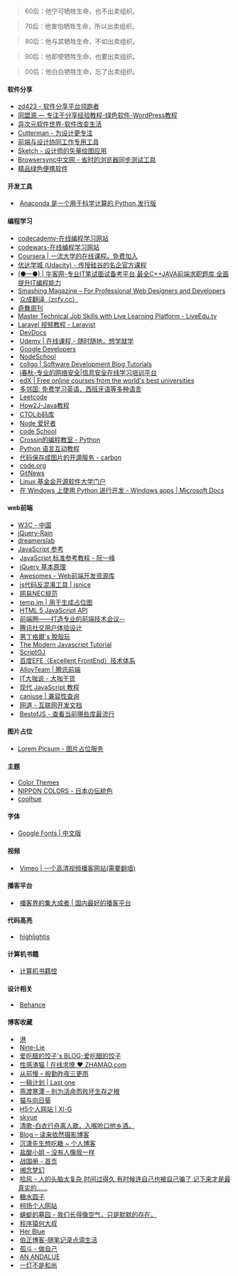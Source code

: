 > 60后：他宁可牺牲生命，也不出卖组织。

> 70后：他害怕牺牲生命，所以出卖组织。

> 80后：他与其牺牲生命，不如出卖组织。

> 90后：他即使牺牲生命，也要出卖组织。

> 00后：他白白牺牲生命，忘了出卖组织。

#### 软件分享


 -  <a href="http://www.zdfans.com/" target="_blank">zd423 - 软件分享平台领跑者</a>
 -  <a href="https://tmy123.com/" target="_blank">同盟源 — 专注于分享经验教程-绿色软件-WordPress教程</a>
 -  <a href="http://www.iplaysoft.com/" target="_blank">异次元软件世界-软件改变生活</a>
 -  <a href="http://www.cutterman.cn/zh" target="_blank">Cutterman - 为设计更专注</a>
 -  <a href="https://zeplin.io/" target="_blank">前端与设计协同工作专用工具</a>
 -  <a href="http://www.sketchcn.com/" target="_blank">Sketch - 设计师的矢量绘图应用</a>
 -  <a href="http://www.browsersync.cn/" target="_blank">Browsersync中文网 - 省时的浏览器同步测试工具</a>
 -  <a href="https://www.portablesoft.org/" target="_blank">精品绿色便携软件</a>


#### 开发工具

-  <a href="https://www.anaconda.com/distribution/" target="_blank">Anaconda 是一个用于科学计算的 Python 发行版</a>

#### 编程学习
 -  <a href="http://www.codecademy.com/zh" target="_blank">codecademy-在线编程学习网站</a>
 -  <a href="http://www.codewars.com/" target="_blank">codewars-在线编程学习网站</a>
 -  <a href="https://www.coursera.org/" target="_blank">Coursera | 一流大学的在线课程。免费加入</a>
 -  <a href="https://cn.udacity.com/" target="_blank">优达学城 (Udacity) - 传授硅谷的名企官方课程</a>
 -  <a href="https://www.nowcoder.com/" target="_blank">(●—●) | 牛客网-专业IT笔试面试备考平台,最全C++JAVA前端求职题库,全面提升IT编程能力</a>
 -  <a href="https://www.smashingmagazine.com/" target="_blank">Smashing Magazine – For Professional Web Designers and Developers</a>
 -  <a href="http://www.zcfy.cc/" target="_blank">众成翻译（zcfy.cc）</a>
 -  <a href="https://weekly.75team.com/" target="_blank">奇舞周刊</a>
 -  <a href="https://www.liveedu.tv/" target="_blank">Master Technical Job Skills with Live Learning Platform - LiveEdu.tv</a>
 -  <a href="https://www.laravist.com/" target="_blank">Laravel 视频教程 - Laravist</a>
 -  <a href="http://devdocs.io/" target="_blank">DevDocs</a>
 -  <a href="https://www.udemy.com/courses/" target="_blank">Udemy | 在线课程 - 随时随地，想学就学</a>
 -  <a href="https://developers.google.cn/" target="_blank">Google Developers</a>
 -  <a href="https://nodeschool.io/" target="_blank">NodeSchool</a>
 -  <a href="https://coligo.io/" target="_blank">coligo | Software Development Blog Tutorials</a>
 -  <a href="http://www.ichunqiu.com/" target="_blank">i春秋-专业的网络安全|信息安全在线学习培训平台</a>
 -  <a href="https://www.edx.org/" target="_blank">edX | Free online courses from the world's best universities</a>
 -  <a href="http://www.duolingo.cn/" target="_blank">多邻国: 免费学习英语、西班牙语等多种语言</a>
 -  <a href="https://leetcode.com/" target="_blank">Leetcode</a>
 -  <a href="http://how2j.cn/" target="_blank">How2J-Java教程</a>
 -  <a href="https://www.ctolib.com/" target="_blank">CTOLib码库</a>
 -  <a href="https://nodelover.me/" target="_blank">Node 爱好者</a>
 -  <a href="https://www.codeschool.com/" target="_blank">code School</a>
 -  <a href="http://res.crossincode.com" target="_blank">Crossin的编程教室 - Python</a>
 -  <a href="http://projectpython.net/chapter00/" target="_blank">Python 语言互动教程</a>
 -  <a href="https://carbon.now.sh/" target="_blank">代码保存成图片的开源服务 - carbon </a>
 -  <a href="https://code.org/" target="_blank">code.org</a>
 -  <a href="https://git.news/" target="_blank">GitNews</a>
 -  <a href="https://training.linuxfoundation.cn/" target="_blank">Linux 基金会开源软件大学门户</a>
 -  <a href="https://docs.microsoft.com/zh-cn/windows/python/" target="_blank">在 Windows 上使用 Python 进行开发 - Windows apps | Microsoft Docs</a>
#### web前端
 -  <a href="http://www.chinaw3c.org/" target="_blank">W3C - 中国</a>
 -  <a href="http://www.jqueryrain.com/" target="_blank">jQuery-Rain</a>
 -  <a href="http://dreamerslab.com/tw" target="_blank">dreamerslab</a>
 -  <a href="https://msdn.microsoft.com/zh-cn/library/yek4tbz0(v=vs.94).aspx" target="_blank">JavaScript 参考</a>
 -  <a href="http://javascript.ruanyifeng.com/" target="_blank">JavaScript 标准参考教程 - 阮一峰</a>
 -  <a href="http://docs.huihoo.com/jquery/jquery-fundamentals/zh-cn/index.html" target="_blank">jQuery 基本原理</a>
 -  <a href="https://www.awesomes.cn/" target="_blank">Awesomes - Web前端开发资源库</a>
 -  <a href="http://jsnice.org/" target="_blank">js代码反混淆工具 | jsnice</a>
 -  <a href="http://nec.netease.com/" target="_blank">网易NEC规范</a>
 -  <a href="http://placeholder.qiniudn.com/" target="_blank">temp.im | 用于生成占位图</a> 
 -  <a href="http://html5index.org/" target="_blank">HTML 5 JavaScript API</a> 
 -  <a href="https://fequan.com/" target="_blank">前端圈——打造专业的前端技术会议--</a> 
 -  <a href="https://isux.tencent.com/" target="_blank">腾讯社交用户体验设计</a> 
 -  <a href="http://abgne.tw/" target="_blank">男丁格爾's 脫殼玩</a>  
 -  <a href="http://javascript.info/" target="_blank">The Modern Javascript Tutorial</a>  
 -  <a href="https://scriptoj.com/" target="_blank">ScriptOJ</a>  
 -  <a href="http://efe.baidu.com/" target="_blank">百度EFE（Excellent FrontEnd）技术体系</a>  
 -  <a href="http://www.alloyteam.com/" target="_blank">AlloyTeam | 腾讯前端</a>  
 -  <a href="http://www.itdks.com/" target="_blank">IT大咖说 - 大咖干货</a>
 -  <a href="https://javascript.info/" target="_blank">现代 JavaScript 教程</a>  
 -  <a href="https://caniuse.com/" target="_blank">caniuse | 兼容性查询</a>  
 -  <a href="http://wangdoc.com/" target="_blank">网道 - 互联网开发文档</a>  
 -  <a href="https://bestofjs.org" target="_blank">BestofJS - 查看当前哪些库最流行</a>  
#### 图片占位
- <a href="https://picsum.photos/" target="_blank">Lorem Picsum - 图片占位服务</a>  

#### 主题
-  <a href="http://color-themes.com/" target="_blank">Color Themes</a>
-  <a href="http://nipponcolors.com/" target="_blank">NIPPON COLORS - 日本の伝統色</a>
-  <a href="https://webkul.github.io/coolhue/" target="_blank">coolhue</a>

#### 字体
-  <a href="http://www.googlefonts.net/" target="_blank">Google Fonts | 中文版</a>


#### 视频
-  <a href="http://www.vimeo.com/" target="_blank">Vimeo | 一个高清视频播客网站(需要翻墙)</a>

#### 播客平台
-  <a href="https://ipn.li/" target="_blank">播客界的集大成者 | 国内最好的播客平台</a>

#### 代码高亮
-  <a href="https://highlightjs.org/" target="_blank">highlightjs</a>

#### 计算机书籍
-  <a href="http://bestcbooks.com/" target="_blank">计算机书籍控</a>

#### 设计相关
-  <a href="https://www.behance.net/" target="_blank">Behance</a>

#### 博客收藏
-  <a href="https://ieza.cn/blog/" target="_blank">港</a>
-  <a href="https://nine-lie.com/" target="_blank">Nine-Lie</a>
-  <a href="https://xiv.cm" target="_blank">爱吃醋的饺子's BLOG-爱吃醋的饺子</a>
-  <a href="https://www.zhamao.com" target="_blank">性感渣猫 | 在线求撩 ♥ ZHAMAO.com</a>
-  <a href="https://ddlee.home.blog/" target="_blank">从前慢 &#8211; 殷勤昨夜三更雨</a>
-  <a href="https://lastone.art/" target="_blank">一稿计划  | Last one</a>
-  <a href="http://hisherry.com/" target="_blank">燕渡寒潭 &#8211; 别为活命而败坏生存之根</a>
-  <a href="https://imjad.cn/" target="_blank">猫与向日葵</a>
-  <a href="https://www.xi-g.com" target="_blank">H5个人网站 | XI-G</a>
-  <a href="https://www.skyue.com" target="_blank">skyue</a>
-  <a href="https://anjonl.cn/" target="_blank">清歌-白衣行舟离人歌，入喉呛口他乡酒。</a>
-  <a href="http://yir.me/blog" target="_blank">Blog &#8211; 读来依然摄影博客</a>
-  <a href="https://www.chenxiao.xyz/" target="_blank">沉潇先生想吃糖 ~ 个人博客</a>
-  <a href="http://www.misshcl.com/" target="_blank">盐酸小姐 &#8211; 没有人像我一样</a>
-  <a href="https://zerg.cc/" target="_blank">战国册 - 首页</a>
-  <a href="https://xiannian.top" target="_blank">缃念梦幻</a>
-  <a href="http://www.coolblood.cn/" target="_blank">拾风 - 人的头脑太复杂,时间过得久,有时候连自己也被自己骗了,记下来才是最真实的&#8230;&#8230;</a>
-  <a href="https://www.douban.com/people/132112791/" target="_blank">糖水圆子</a>
-  <a href="http://www.kukeyang.com/" target="_blank">柯扬个人网站</a>
-  <a href="https://www.shakiralu.com/" target="_blank">蜻蜓的墓园 - 我们长得像空气，只是默默的存在。</a>
-  <a href="https://blog.hadesz.com/" target="_blank">程序猿何大叔</a>
-  <a href="https://her.blue/" target="_blank">Her Blue</a>
-  <a href="https://www.ibozheng.com/" target="_blank">伯正博客-随笔记录点滴生活</a>
-  <a href="http://d-d.design/" target="_blank">孤斗 - 做自己</a>
-  <a href="http://www.anandalue.com/" target="_blank">AN ANDALUE</a>
-  <a href="https://iyideng.vip/" target="_blank">一灯不是和尚</a>
